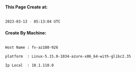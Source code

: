 
   
#### This Page Create at:

```bash

2023-03-13 - 05:13:04 UTC

```

#### Create By Machine:

```bash

Host Name : fv-az180-926

platform  : Linux-5.15.0-1034-azure-x86_64-with-glibc2.35

Ip Local  : 10.1.110.0

```

